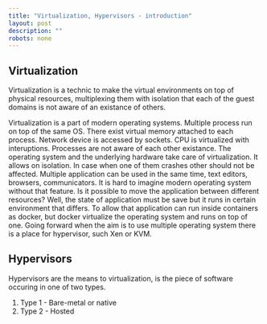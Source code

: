 ```yaml
---
title: "Virtualization, Hypervisors - introduction"
layout: post
description: ""
robots: none
---
```


## Virtualization 

Virtualization is a technic to make the virtual environments on top of physical resources, multiplexing them with isolation that each of the guest domains is not aware of an existance of others. 

Virtualization is a part of modern operating systems. Multiple process run on top of the same OS. 
There exist virtual memory attached to each process.
Network device is accessed by sockets.
CPU is virtualized with interuptions.
Processes are not aware of each other existance. The operating system and the underlying hardware take care of virtualization.
It allows on isolation. In case when one of them crashes other should not be affected. 
Multiple application can be used in the same time, text editors, browsers, communicators. It is hard to imagine modern operating system without that feature.
Is it possible to move the application between different resources? Well, the state of application must be save but it runs in certain environment that differs. To allow that application can run inside containers as docker, but docker virtualize the operating system and runs on top of one. Going forward when the aim is to use multiple operating system there is a place for hypervisor, such Xen or KVM. 

## Hypervisors

Hypervisors are the means to virtualization, is the piece of software occuring in one of two types.

1. Type 1 - Bare-metal or native
2. Type 2 - Hosted
